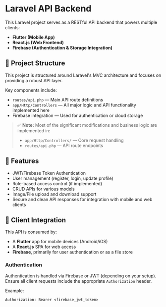 
# Laravel API Backend

This Laravel project serves as a RESTful API backend that powers multiple clients:  
- **Flutter (Mobile App)**  
- **React.js (Web Frontend)**  
- **Firebase (Authentication & Storage Integration)**

## 🔧 Project Structure

This project is structured around Laravel's MVC architecture and focuses on providing a robust API layer.

Key components include:
- `routes/api.php` — Main API route definitions
- `app/Http/Controllers` — All major logic and API functionality implemented here
- Firebase integration — Used for authentication or cloud storage

> ✅ **Note:** Most of the significant modifications and business logic are implemented in:
> - `app/Http/Controllers/` — Core request handling
> - `routes/api.php` — API route endpoints

## 🚀 Features

- JWT/Firebase Token Authentication
- User management (register, login, update profile)
- Role-based access control (if implemented)
- CRUD APIs for various models
- Image/File upload and download support
- Secure and clean API responses for integration with mobile and web clients

## 🔗 Client Integration

This API is consumed by:
- A **Flutter** app for mobile devices (Android/iOS)
- A **React.js** SPA for web access
- **Firebase**, primarily for user authentication or as a file store

### Authentication

Authentication is handled via Firebase or JWT (depending on your setup). Ensure all client requests include the appropriate `Authorization` header.

Example:

```http
Authorization: Bearer <firebase_jwt_token>
